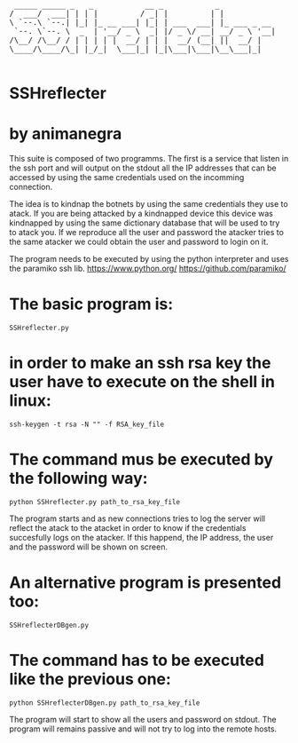 <pre>
 _____ _____ _   _           __ _           _            
/  ___/  ___| | | |         / _| |         | |           
\ `--.\ `--.| |_| |_ __ ___| |_| | ___  ___| |_ ___ _ __ 
 `--. \`--. \  _  | '__/ _ \  _| |/ _ \/ __| __/ _ \ '__|
/\__/ /\__/ / | | | | |  __/ | | |  __/ (__| ||  __/ |   
\____/\____/\_| |_/_|  \___|_| |_|\___|\___|\__\___|_|   
                                                         
</pre>

# SSHreflecter

# by animanegra



 This suite is composed of two programms. The first is a service that listen
 in the ssh port and will output on the stdout all the IP addresses that can
 be accessed by using the same credentials used on the incomming connection.

 The idea is to kindnap the botnets by using the same credentials they use to
 atack. If you are being attacked by a kindnapped device this device was kindnapped
 by using the same dictionary database that will be used to try to atack you.
 If we reproduce all the user and password the atacker tries to the same atacker we could obtain
 the user and password to login on it.

 The program needs to be executed by using the python interpreter and uses the paramiko ssh lib.
	https://www.python.org/
	https://github.com/paramiko/

# The basic program is:

	SSHreflecter.py

# in order to make an ssh rsa key the user have to execute on the shell in linux:

	ssh-keygen -t rsa -N "" -f RSA_key_file

# The command mus be executed by the following way:

	python SSHreflecter.py path_to_rsa_key_file

 The program starts and as new connections tries to log the server will reflect the atack to the atacket
 in order to know if the credentials succesfully logs on the atacker. If this happend, the IP address, the 
 user and the password will be shown on screen.


# An alternative program is presented too:

	SSHreflecterDBgen.py

# The command has to be executed like the previous one:

	python SSHreflecterDBgen.py path_to_rsa_key_file

 The program will start to show all the users and password on stdout. The program will remains passive and
 will not try to log into the remote hosts.


